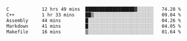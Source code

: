 <!--START_SECTION:waka-->

```txt
C            12 hrs 49 mins  ██████████████████▓░░░░░░   74.28 %
C++          1 hr 33 mins    ██▒░░░░░░░░░░░░░░░░░░░░░░   09.04 %
Assembly     44 mins         █░░░░░░░░░░░░░░░░░░░░░░░░   04.26 %
Markdown     41 mins         █░░░░░░░░░░░░░░░░░░░░░░░░   04.05 %
Makefile     16 mins         ▒░░░░░░░░░░░░░░░░░░░░░░░░   01.64 %
```

<!--END_SECTION:waka-->

